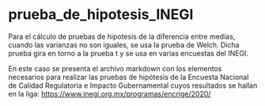 # prueba_de_hipotesis_INEGI

Para el cálculo de pruebas de hipotesis de la diferencia entre medias, cuando las varianzas no son iguales, se usa la prueba de Welch. Dicha prueba gira en torno a la prueba t y se usa en varias encuestas del INEGI. 

En este caso se presenta el archivo markdown con los elementos necesarios para realizar las pruebas de hipótesis de la Encuesta Nacional de Calidad Regulatoria e Impacto Gubernamental cuyos resultados se hallan en la liga: https://www.inegi.org.mx/programas/encrige/2020/


